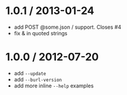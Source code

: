 
1.0.1 / 2013-01-24 
==================

  * add POST @some.json / support. Closes #4
  * fix & in quoted strings

1.0.0 / 2012-07-20 
==================

  * add `--update`
  * add `--burl-version`
  * add more inline `--help` examples
